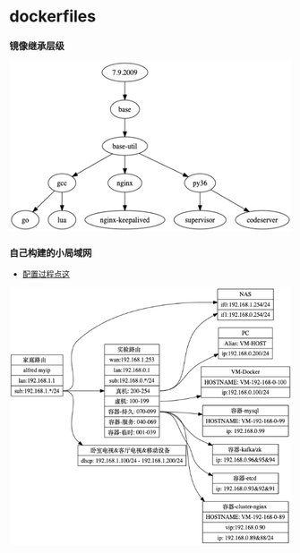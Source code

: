 # dockerfiles

### 镜像继承层级
![](./docs/graph/dag_image.png)

### 自己构建的小局域网
* [配置过程点这](./docs/0xFF.docker.network.lab.md)

![](./docs/graph/lab.network.png)